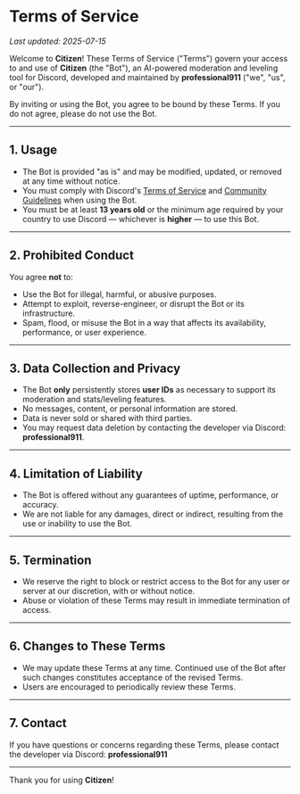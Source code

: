 # Terms of Service

_Last updated: 2025-07-15_

Welcome to **Citizen**! These Terms of Service ("Terms") govern your access to and use of **Citizen** (the "Bot"), an AI-powered moderation and leveling tool for Discord, developed and maintained by **professional911** ("we", "us", or "our").

By inviting or using the Bot, you agree to be bound by these Terms. If you do not agree, please do not use the Bot.

---

## 1. Usage

- The Bot is provided "as is" and may be modified, updated, or removed at any time without notice.
- You must comply with Discord's [Terms of Service](https://discord.com/terms) and [Community Guidelines](https://discord.com/guidelines) when using the Bot.
- You must be at least **13 years old** or the minimum age required by your country to use Discord — whichever is **higher** — to use this Bot.

---

## 2. Prohibited Conduct

You agree **not** to:

- Use the Bot for illegal, harmful, or abusive purposes.
- Attempt to exploit, reverse-engineer, or disrupt the Bot or its infrastructure.
- Spam, flood, or misuse the Bot in a way that affects its availability, performance, or user experience.

---

## 3. Data Collection and Privacy

- The Bot **only** persistently stores **user IDs** as necessary to support its moderation and stats/leveling features.
- No messages, content, or personal information are stored.
- Data is never sold or shared with third parties.
- You may request data deletion by contacting the developer via Discord: **professional911**.

---

## 4. Limitation of Liability

- The Bot is offered without any guarantees of uptime, performance, or accuracy.
- We are not liable for any damages, direct or indirect, resulting from the use or inability to use the Bot.

---

## 5. Termination

- We reserve the right to block or restrict access to the Bot for any user or server at our discretion, with or without notice.
- Abuse or violation of these Terms may result in immediate termination of access.

---

## 6. Changes to These Terms

- We may update these Terms at any time. Continued use of the Bot after such changes constitutes acceptance of the revised Terms.
- Users are encouraged to periodically review these Terms.

---

## 7. Contact

If you have questions or concerns regarding these Terms, please contact the developer via Discord: **professional911**

---

Thank you for using **Citizen**!
